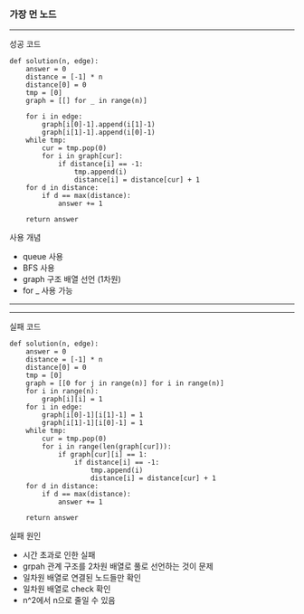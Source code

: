### 가장 먼 노드

---

성공 코드

```
def solution(n, edge):
    answer = 0
    distance = [-1] * n
    distance[0] = 0
    tmp = [0]
    graph = [[] for _ in range(n)]

    for i in edge:
        graph[i[0]-1].append(i[1]-1)
        graph[i[1]-1].append(i[0]-1)
    while tmp:
        cur = tmp.pop(0)
        for i in graph[cur]:
            if distance[i] == -1:
                tmp.append(i)
                distance[i] = distance[cur] + 1
    for d in distance:
        if d == max(distance):
            answer += 1

    return answer
```

사용 개념

- queue 사용
- BFS 사용
- graph 구조 배열 선언 (1차원)
- for _ 사용 가능
---

---

실패 코드

```
def solution(n, edge):
    answer = 0
    distance = [-1] * n
    distance[0] = 0
    tmp = [0]
    graph = [[0 for j in range(n)] for i in range(n)]
    for i in range(n):
        graph[i][i] = 1
    for i in edge:
        graph[i[0]-1][i[1]-1] = 1
        graph[i[1]-1][i[0]-1] = 1
    while tmp:
        cur = tmp.pop(0)
        for i in range(len(graph[cur])):
            if graph[cur][i] == 1:
                if distance[i] == -1:
                    tmp.append(i)
                    distance[i] = distance[cur] + 1
    for d in distance:
        if d == max(distance):
            answer += 1

    return answer
```

실패 원인
- 시간 초과로 인한 실패
- grpah 관계 구조를 2차원 배열로 풀로 선언하는 것이 문제
- 일차원 배열로 연결된 노드들만 확인
- 일차원 배열로 check 확인
- n^2에서 n으로 줄일 수 있음
